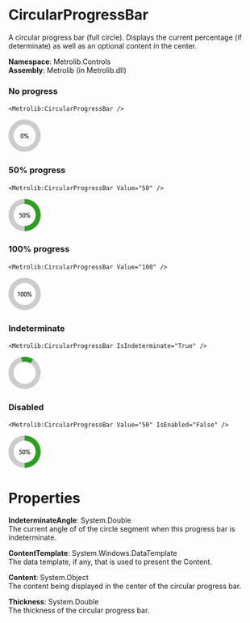 # CircularProgressBar  

A circular progress bar (full circle).
                Displays the current percentage (if determinate) as well as an optional content in the center.

**Namespace**: Metrolib.Controls  
**Assembly**: Metrolib (in Metrolib.dll)  

### No progress

```xaml
<Metrolib:CircularProgressBar />
```
![Image of CircularProgressBar, No progress](No_progress.png)

### 50% progress

```xaml
<Metrolib:CircularProgressBar Value="50" />
```
![Image of CircularProgressBar, 50% progress](50__progress.png)

### 100% progress

```xaml
<Metrolib:CircularProgressBar Value="100" />
```
![Image of CircularProgressBar, 100% progress](100__progress.png)

### Indeterminate

```xaml
<Metrolib:CircularProgressBar IsIndeterminate="True" />
```
![Image of CircularProgressBar, Indeterminate](Indeterminate.png)

### Disabled

```xaml
<Metrolib:CircularProgressBar Value="50" IsEnabled="False" />
```
![Image of CircularProgressBar, Disabled](Disabled.png)

# Properties  

**IndeterminateAngle**: System.Double  
The current angle of of the circle segment when this progress bar is indeterminate.

**ContentTemplate**: System.Windows.DataTemplate  
The data template, if any, that is used to present the Content.

**Content**: System.Object  
The content being displayed in the center of the circular progress bar.

**Thickness**: System.Double  
The thickness of the circular progress bar.

